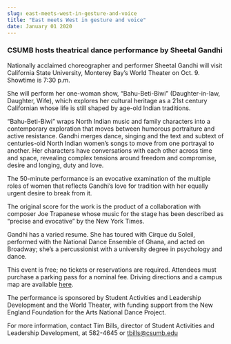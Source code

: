 ```yaml
---
slug: east-meets-west-in-gesture-and-voice
title: "East meets West in gesture and voice"
date: January 01 2020
---
```


<h3>CSUMB hosts theatrical dance performance by Sheetal Gandhi</h3><p>Nationally acclaimed choreographer and performer Sheetal Gandhi will visit California State University, Monterey Bay’s World Theater on Oct. 9. Showtime is 7:30 p.m.
</p><p>She will perform her one-woman show, “Bahu-Beti-Biwi” (Daughter-in-law, Daughter, Wife), which explores her cultural heritage as a 21st century Californian whose life is still shaped by age-old Indian traditions.
</p><p>“Bahu-Beti-Biwi” wraps North Indian music and family characters into a contemporary exploration that moves between humorous portraiture and active resistance. Gandhi merges dance, singing and the text and subtext of centuries-old North Indian women’s songs to move from one portrayal to another. Her characters have conversations with each other across time and space, revealing complex tensions around freedom and compromise, desire and longing, duty and love.
</p><p>The 50-minute performance is an evocative examination of the multiple roles of women that reflects Gandhi’s love for tradition with her equally urgent desire to break from it.
</p><p>The original score for the work is the product of a collaboration with composer Joe Trapanese whose music for the stage has been described as “precise and evocative” by the New York Times.
</p><p>Gandhi has a varied resume. She has toured with Cirque du Soleil, performed with the National Dance Ensemble of Ghana, and acted on Broadway; she’s a percussionist with a university degree in psychology and dance.
</p><p>This event is free; no tickets or reservations are required. Attendees must purchase a parking pass for a nominal fee. Driving directions and a campus map are available <a href="http://csumb.edu/map">here</a>.
</p><p>The performance is sponsored by Student Activities and Leadership Development and the World Theater, with funding support from the New England Foundation for the Arts National Dance Project.
</p><p>For more information, contact Tim Bills, director of Student Activities and Leadership Development, at 582-4645 or <a href="&#109;&#x61;&#x69;&#108;&#116;&#x6f;&#58;&#116;&#x62;&#x69;&#108;&#x6c;&#x73;&#64;&#99;&#x73;&#117;&#109;&#x62;&#x2e;&#101;&#x64;&#x75;">tbills@csumb.edu</a>
</p>
